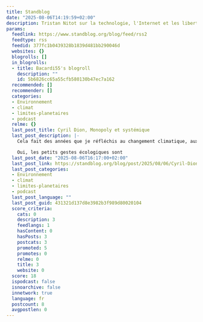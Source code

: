 ```yaml
---
title: Standblog
date: "2025-08-06T14:19:59+02:00"
description: Tristan Nitot sur la technologie, l'Internet et les libertés numériques
params:
  feedlink: https://www.standblog.org/blog/feed/rss2
  feedtype: rss
  feedid: 377fc1b0439328b1839d481bb290046d
  websites: {}
  blogrolls: []
  in_blogrolls:
  - title: Bacardi55's blogroll
    description: ""
    id: 5b6826cc65a55cfb580130b47ec7a162
  recommended: []
  recommender: []
  categories:
  - Environnement
  - climat
  - limites-planetaires
  - podcast
  relme: {}
  last_post_title: Cyril Dion, Monopoly et systémique
  last_post_description: |-
    Cela fait des années que je réfléchis au changement climatique, aux limites planétaires, à ce que chacun peut faire pour éviter le drame.

    Oui, les petits gestes écologiques sont
  last_post_date: "2025-08-06T16:17:00+02:00"
  last_post_link: https://standblog.org/blog/post/2025/08/06/Cyril-Dion-Monopoly-et-systemique
  last_post_categories:
  - Environnement
  - climat
  - limites-planetaires
  - podcast
  last_post_language: ""
  last_post_guid: 431321d137d8e3982b3f989d80020104
  score_criteria:
    cats: 0
    description: 3
    feedlangs: 1
    hasContent: 0
    hasPosts: 3
    postcats: 3
    promoted: 5
    promotes: 0
    relme: 0
    title: 3
    website: 0
  score: 18
  ispodcast: false
  isnoarchive: false
  innetwork: true
  language: fr
  postcount: 8
  avgpostlen: 0
---
```

